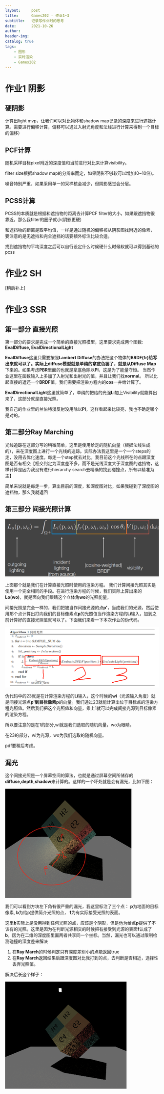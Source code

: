 ```yaml
---
layout:     post
title:      Games202 - 作业1~3
subtitle:   记录写作业时的思考
date:       2021-10-26
author:     
header-img: 
catalog: true
tags:
    - 图形
    - 实时渲染
    - Games202
---
```

# 作业1 阴影

## 硬阴影
计算出light mvp，让我们可以对比物体和shadow map记录的深度来进行遮挡计算。需要进行偏移计算，偏移可以通过入射光角度和法线进行计算来得到一个目标的偏移）

## PCF计算
随机采样目标pixel附近的深度值和当前进行对比来计算visibility。

filter size根据shadow map的分辨率而定，如果阴影不够软可以增加(0~10倍)。

噪音特别严重，如果采用单一的采样核会减少，但阴影感觉会分层。 

## PCSS计算
PCSS的本质就是根据和遮挡物的距离去计算PCF filter的大小，如果跟遮挡物很靠近，那么我filter的圈子就小(阴影更硬)

和遮挡物的距离是取平均值，一样是通过随机的偏移核从阴影图找附近的像素， 要注意的是无遮挡和完全遮挡的话要额外标注比较合适。

找到遮挡物的平均深度之后可以自行设定什么时候硬什么时候软就可以得到基础的pcss

# 作业2 SH
[稍后补上]

# 作业3 SSR

## 第一部分 直接光照

第一部分的要求是完成一个简单的直接光照模型，这里要求完成两个函数: **EvalDiffuse, EvalDirectionalLight**

**EvalDiffuse**这里只需要按照**Lambert Diffuse**的办法把这个物体的**BRDF(fr)**给写出来就可以了。实际上diffuse模型就是单纯的拿底色罢了，就是从**Diffuse Map**下来的。如果考虑**PBR**里面的也就是拿底色除以**PI**，这是为了能量守恒。 当然作业这里在函数输入上多加了入射光和出射光的值，并且让我们找**normal**。 所以比起直接的返还一个**BRDF**值，我们需要把渲染方程内的**cos**一并给计算了。

**EvalDirectionalLight**这里就简单了，单纯的把给的光强**Li**加上Visibility就能算出来了，这部分就是直接光照。

我自己的作业里的兰伯特漫反射没用除以**PI**，这样看起来比较亮，我也不确定哪个是对的。



## 第二部分Ray Marching

光线追踪在这部分写的稍微简单，这里是使用给定的随机向量（根据法线生成的），来在深度图上进行一个光线的追踪。实际办法我这里是一个一个steps的走，没用去优化速度。每走一个step就去对比。我目前这个光线所在的点跟深度图是否有相交【相交判定为深度差不多，而不是光线深度大于深度图的遮挡物，这样计算是因为我没有进行hierarchy search去精确的找到碰撞点，所有以精准为主】

简单来说就是每走一步，算出目前的深度，和深度图对比，如果我碰到了深度图的遮挡物，那么我就返回



## 第三部分 间接光照计算



![](/img/in-post/games202hw/brdf.png)

上面那个就是我们在计算直接光照时使用的渲染方程。 我们计算间接光照其实是使用一个完全相同的手段。在进行渲染方程的时候，我们实际上算出来的**Lo(wo)**，就是面向我们眼睛这个立体角**wo**的光照能量。

间接光照是完全一样的，我们把被当作间接光源的点**p'**，当成我们的光源，然后使用那个点计算出打向我们的目标像素点**p**的光照值当作渲染方程的**Li**输入，加到之前计算好的直接光照值就可以了。下面我们来看一下本次作业的伪代码。



![](/img/in-post/games202hw/indirect-sudo-code.png)

伪代码中的23就是在计算渲染方程的**Li**输入，这个时候的**wi**（光源输入角度）就是间接光源点**p'**到目标像素**p**的向量。我们通过23就能计算出位于目标点的渲染方程光照值。然后我们把这个光照值和向量，乘上1就可以完成间接光源到目标像素的渲染方程。

所以要注意的是在1的部分,wi就是我们选取的随机向量，wo为眼睛。

在23的部分，wi为光源，wo为我们选取的随机向量。

pdf要稍后考虑。



## 漏光

这个间接光照是一个屏幕空间的算法，也就是通过屏幕空间所储存的**diffuse,depth,shadow**来计算的。这样的一个坏处就是会有漏光，比如下图：

<img src="/img/in-post/games202hw/light-leaking.png" alt="" style="zoom:50%;" />

我们可以看到方块左下角有很严重的漏光，我这里标注了三个点： **p**为地面的目标像素, **b**为给p提供简介光照的点， **f**为有实际接受光照的表面。

这里**b**实际上是没用得到任何光照的点，应该是个阴影，但是他为给点**p**提供了不该有的光照。这里是因为在判断光源相交的时候把有接受到光源的表面**f**认成了**b**，因为在二维的深度图里面两者共享同一个坐标。当然，漏光也可以通过限制检测碰撞的深度差来解决

1. 在**Ray March**的时候判定只有深度差别小的点能返回true
2. 在**Ray March**返回结果后跟深度图对比我打到的点，去判断是否相近，选择性丢弃光照值。

解决后长这个样子：

<img src="/img/in-post/games202hw/fix.png" alt="image-20211027154737361" style="zoom:50%;" />
